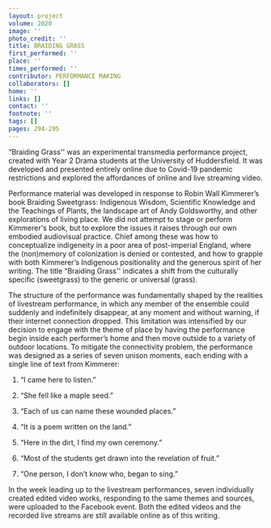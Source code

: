 ```yaml
---
layout: project
volume: 2020
image: ''
photo_credit: ''
title: BRAIDING GRASS
first_performed: ''
place: ''
times_performed: ''
contributor: PERFORMANCE MAKING
collaborators: []
home: ''
links: []
contact: ''
footnote: ''
tags: []
pages: 294-295
---
```

“Braiding Grass'' was an experimental transmedia performance project, created with Year 2 Drama students at the University of Huddersfield. It was developed and presented entirely online due to Covid-19 pandemic restrictions and explored the affordances of online and live streaming video.

Performance material was developed in response to Robin Wall Kimmerer’s book <span class="ITALIC">Braiding Sweetgrass: Indigenous Wisdom, Scientific Knowledge and the Teachings of Plants</span>, the landscape art of Andy Goldsworthy, and other explorations of living place. We did not attempt to stage or perform Kimmerer's book, but to explore the issues it raises through our own embodied audiovisual practice. Chief among these was how to conceptualize indigeneity in a poor area of post-imperial England, where the (non)memory of colonization is denied or contested, and how to grapple with both Kimmerer’s Indigenous positionality and the generous spirit of her writing. The title “Braiding Grass'' indicates a shift from the culturally specific (sweetgrass) to the generic or universal (grass).

The structure of the performance was fundamentally shaped by the realities of livestream performance, in which any member of the ensemble could suddenly and indefinitely disappear, at any moment and without warning, if their internet connection dropped. This limitation was intensified by our decision to engage with the theme of place by having the performance begin inside each performer’s home and then move outside to a variety of outdoor locations. To mitigate the connectivity problem, the performance was designed as a series of seven unison moments, each ending with a single line of text from Kimmerer:

1. “I came here to listen.”

2. “She fell like a maple seed.”

3. “Each of us can name these wounded places.”

4. “It is a poem written on the land.”

5. “Here in the dirt, I find my own ceremony.”

6. “Most of the students get drawn into the revelation of fruit.”

7. “One person, I don’t know who, began to sing.”

In the week leading up to the livestream performances, seven individually created edited video works, responding to the same themes and sources, were uploaded to the Facebook event. Both the edited videos and the recorded live streams are still available online as of this writing.